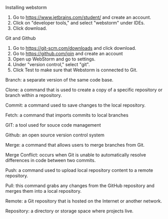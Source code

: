 Installing webstorm

1. Go to https://www.jetbrains.com/student/ and create an account.
2. Click on "developer tools," and select "webstorm" under IDEs.
3. Click download.


Git and Github

1. Go to https://git-scm.com/downloads and click download.
2. Go to https://github.com/join and create an account
3. Open up WebStorm and go to settings.
4. Under "version control," select "git".
5. Click Test to make sure that Webstorm is connected to Git.


Branch: a separate version of the same code base.

Clone: a command that is used to create a copy of a specific repository or branch within a repository.

Commit: a command used to save changes to the local repository.

Fetch: a command that imports commits to local branches

GIT: a tool used for souce code management

Github: an open source version control system

Merge: a command that allows users to merge branches from Git.

Merge Conflict: occurs when Git is unable to automatically resolve differences in code between two commits.

Push: a command used to upload local repository content to a remote repository.

Pull: this command grabs any changes from the GitHub repository and merges them into a local repository.

Remote: a Git repository that is hosted on the Internet or another network.

Repository: a directory or storage space where projects live.
